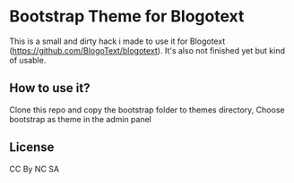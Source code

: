 # Bootstrap Theme for Blogotext
This is a small and dirty hack i made to use it for Blogotext (https://github.com/BlogoText/blogotext). It's also
not finished yet but kind of usable.

## How to use it?
Clone this repo and copy the bootstrap folder to themes directory, Choose bootstrap as theme in the admin panel

## License
CC By NC SA
